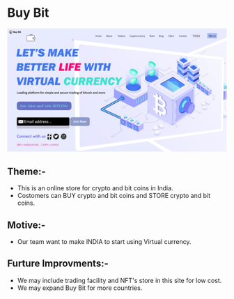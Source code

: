 # Buy Bit

![Buy Bit](https://github.com/GowthamReddyS1/Coginizance/blob/main/Task%203/A.png "Buy Bit")


## Theme:-


* This is an online store for crypto and bit coins in India.
* Costomers can BUY crypto and bit coins and STORE crypto and bit coins.


## Motive:-


* Our team want to make INDIA to start using Virtual currency.


## Furture Improvments:-


* We may include trading facility and NFT's store in this site for low cost.
* We may expand Buy Bit for more countries.






